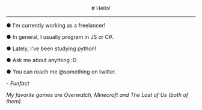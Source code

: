 <center># Hello!</center>

***
  
● I'm currently working as a freelancer!
  
● In general, I usually program in JS or C#.
  
● Lately, I've been studying python!
  
● Ask me about anything :D
  
● You can reach me @something on twitter.

_- Funfact_
  
_My favorite games are Overwatch, Minecraft and The Last of Us (both of them)_
